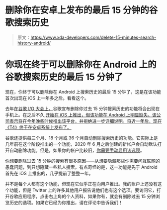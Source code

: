 # 删除你在安卓上发布的最后 15 分钟的谷歌搜索历史

> 原文：<https://www.xda-developers.com/delete-15-minutes-search-history-android/>

# 你现在终于可以删除你在 Android 上的谷歌搜索历史的最后 15 分钟了

现在，你终于可以删除你在 Android 上搜索历史的最后 15 分钟了，这是在该功能首次出现在 iOS 上一年多之后。看看这个。

去年[在谷歌 I/O 大会上，](https://www.xda-developers.com/google-io-2021-recap/)谷歌宣布删除你过去 15 分钟搜索历史的功能将会出现在手机上。在之后不久,[开始在 iOS 上推出，但该功能在 Android 上明显缺失。该公司表示将在今年晚些时候推出该平台，并拒绝进一步详细说明。将近一年后，现在《T4》终于在安卓系统上发布了。](https://www.xda-developers.com/15-minutes-search-history-google-app-ios-remove/)

谷歌还提供每三个月、18 个月或 36 个月自动删除搜索历史的功能。它实际上是几年前在这个阶段推出的一个功能，2020 年 6 月之后创建的新帐户会自动默认打开自动删除功能。但是，如果你的帐户比较旧，[你需要手动启用该选项](https://www.xda-developers.com/turn-on-auto-delete-google/)。

你想要删除过去 15 分钟的搜索有很多原因——从想要隐藏那些你需要问互联网的愚蠢问题，到只想隐藏一些私人搜索。有点奇怪的是，这一功能是先于 Android 首先在 iOS 上推出的，几乎提前了整整一年。

并不是每个人都有这个功能，但现在它似乎正在向用户推出。我的账户上还没有这个功能，但是 Twitter 上的许多其他用户报告说他们也有这个选项。要访问它，打开谷歌应用程序，点击右上角的个人资料，如果你有，就会有删除过去 15 分钟浏览历史的选项。如果它已经为你推出，请在评论中告诉我们！